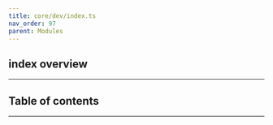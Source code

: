 ```yaml
---
title: core/dev/index.ts
nav_order: 97
parent: Modules
---
```


## index overview

---

<h2 class="text-delta">Table of contents</h2>

---
